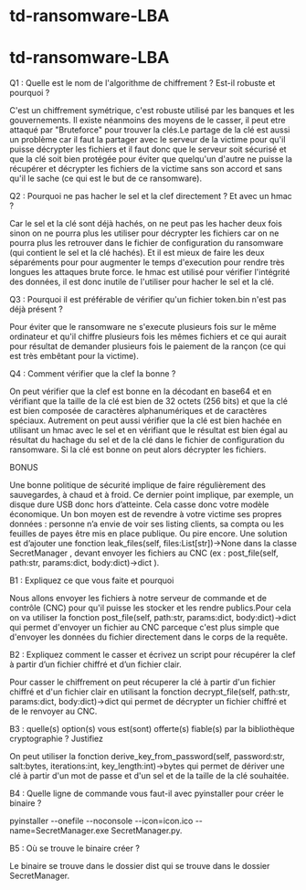 # td-ransomware-LBA

# td-ransomware-LBA
Q1 : Quelle est le nom de l'algorithme de chiffrement ? Est-il robuste et pourquoi ?

C'est un chiffrement symétrique, c'est robuste utilisé par les banques et les gouvernements. Il existe néanmoins des moyens de le casser, il peut etre attaqué par "Bruteforce" pour trouver la clés.Le partage de la clé est aussi un problème car il faut la partager avec le serveur de la victime pour qu'il puisse décrypter les fichiers et il faut donc que le serveur soit sécurisé et que la clé soit bien protégée pour éviter que quelqu'un d'autre ne puisse la récupérer et décrypter les fichiers de la victime sans son accord et sans qu'il le sache (ce qui est le but de ce ransomware).

Q2 : Pourquoi ne pas hacher le sel et la clef directement ? Et avec un hmac ?

Car le sel et la clé sont déjà hachés, on ne peut pas les hacher deux fois sinon on ne pourra plus les utiliser pour décrypter les fichiers car on ne pourra plus les retrouver dans le fichier de configuration du ransomware (qui contient le sel et la clé hachés).
Et il est mieux de faire les deux séparéments pour pour augmenter le temps d'execution pour rendre très longues les attaques brute force.
le hmac est utilisé pour vérifier l'intégrité des données, il est donc inutile de l'utiliser pour hacher le sel et la clé.

Q3 : Pourquoi il est préférable de vérifier qu'un fichier token.bin n'est pas déjà présent ?

Pour éviter que le ransomware ne s'execute plusieurs fois sur le même ordinateur et qu'il chiffre plusieurs fois les mêmes fichiers et ce qui aurait pour résultat de demander plusieurs fois le paiement de la rançon (ce qui est très embêtant pour la victime).


Q4 : Comment vérifier que la clef la bonne ?

On peut vérifier que la clef est bonne en la décodant en base64 et en vérifiant que la taille de la clé est bien de 32 octets (256 bits) et que la clé est bien composée de caractères alphanumériques et de caractères spéciaux.
Autrement on peut aussi vérifier que la clé est bien hachée en utilisant un hmac avec le sel et en vérifiant que le résultat est bien égal au résultat du hachage du sel et de la clé dans le fichier de configuration du ransomware.
Si la clé est bonne on peut alors décrypter les fichiers.

BONUS

Une bonne politique de sécurité implique de faire régulièrement des sauvegardes, à chaud et à
froid. Ce dernier point implique, par exemple, un disque dure USB donc hors d’atteinte. Cela
casse donc votre modèle économique. Un bon moyen est de revendre à votre victime ses propres
données : personne n’a envie de voir ses listing clients, sa compta ou les feuilles de payes être mis
en place publique. Ou pire encore.
Une solution est d’ajouter une fonction leak_files(self, files:List[str])->None dans la
classe SecretManager , devant envoyer les fichiers au CNC (ex : post_file(self, path:str,
params:dict, body:dict)->dict ).

B1 : Expliquez ce que vous faite et pourquoi

Nous allons envoyer les fichiers à notre serveur de commande et de contrôle (CNC) pour qu'il puisse les stocker et les rendre publics.Pour cela on va utiliser la fonction post_file(self, path:str, params:dict, body:dict)->dict qui permet d'envoyer un fichier au CNC parceque c'est plus simple que d'envoyer les données du fichier directement dans le corps de la requête.

B2 : Expliquez comment le casser et écrivez un script pour récupérer la clef à partir d’un fichier
chiffré et d’un fichier clair.

Pour casser le chiffrement on peut récuperer la clé à partir d'un fichier chiffré et d'un fichier clair en utilisant la fonction decrypt_file(self, path:str, params:dict, body:dict)->dict qui permet de décrypter un fichier chiffré et de le renvoyer au CNC.

B3 : quelle(s) option(s) vous est(sont) offerte(s) fiable(s) par la bibliothèque cryptographie ?
Justifiez

On peut utiliser la fonction derive_key_from_password(self, password:str, salt:bytes, iterations:int, key_length:int)->bytes qui permet de dériver une clé à partir d'un mot de passe et d'un sel et de la taille de la clé souhaitée.

B4 : Quelle ligne de commande vous faut-il avec pyinstaller pour créer le binaire ?

pyinstaller --onefile --noconsole --icon=icon.ico --name=SecretManager.exe SecretManager.py.

B5 : Où se trouve le binaire créer ?

Le binaire se trouve dans le dossier dist qui se trouve dans le dossier SecretManager.
